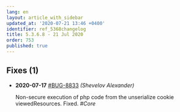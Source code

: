 ```yaml
---
lang: en
layout: article_with_sidebar
updated_at: '2020-07-21 13:46 +0400'
identifier: ref_5368changelog
title: 5.3.6.8 - 21 Jul 2020
order: 753
published: true
---
```

## Fixes (1)

* **2020-07-17** [#BUG-8833](https://xcn.myjetbrains.com/youtrack/issue/BUG-8833) _(Shevelov Alexander)_

  Non-secure execution of php code from the unserialize cookie viewedResources. Fixed. _#Core_
